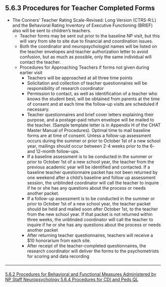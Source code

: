 ## 5.6.3 Procedures for Teacher Completed Forms

* The Conners’ Teacher Rating Scale-Revised: Long Version (CTRS-R:L) and the
Behavioral Rating Inventory of Executive Functioning (BRIEF) also will be sent to
children’s teachers.
  * Teacher forms may be sent out prior to the baseline NP visit, but this will vary
from site to site due to financial and coordination issues.
  * Both the coordinator and neuropsychologist names will be listed on the teacher
envelopes and teacher authorization letter to avoid confusion, but as much as
possible, only the same individual will contact the teacher.
  * Procedures for Approaching Teachers if forms not given during earlier visit
    * Teachers will be approached at all three time points
    * Solicitation and collection of teacher questionnaires will be responsibility
of research coordinator
    * Permission to contact, as well as identification of a teacher who knows
the student best, will be obtained from parents at the time of consent and
at each time the follow-up visits are scheduled if necessary.
    * Teacher questionnaires and brief cover letters explaining their purpose,
and a postage-paid return envelope will be mailed to the teacher.
(Sample template letter is in Appendix H of the CHAT Master Manual of
Procedures). Optimal time to mail baseline forms are at time of consent.
Unless a follow-up assessment occurs during the summer or prior to
October 1st of a new school year, mailings should occur between 2-4
weeks prior to the 6- and 12-month follow-ups.
    * If a baseline assessment is to be conducted in the summer or prior to
October 1st of a new school year, the teacher from the previous academic
year will be identified and contacted. If a baseline teacher questionnaire
packet has not been returned by one weekend after a child’s baseline and
follow up assessment session, the unblinded coordinator will call the
teacher to inquire if he or she has any questions about the process or
needs another packet.
    * If a follow-up assessment is to be conducted in the summer or prior to
October 1st of a new school year, the teacher packet should be held and
mailed soon after October 1st, to the teacher from the new school year. If
that packet is not returned within three weeks, the unblinded coordinator
will call the teacher to inquire if he or she has any questions about the
process or needs another packet
    * After returning teacher questionnaires, teachers will receive a $10
honorarium from each site.
    * After receipt of the teacher-completed questionnaires, the research
coordinator will deliver the forms to the psychometrists for scoring and
data recording


<hr class="soften" style="margin-top: 20px;margin-bottom: 20px;"/>

<div class="center">
<div class="btn-group">
  <a href=":pages_path:/manuals/neuropsychology/5-06-02-procedures-behavioral-functional-measures.md" class="btn btn-default">
    <span class="glyphicon glyphicon-chevron-left"></span>
    5.6.2 Procedures for Behavioral and Functional Measures Administered by NP Staff
  </a>

  <a href=":pages_path:/manuals/neuropsychology" class="btn btn-default">
    <span class="glyphicon glyphicon-chevron-up"></span>
    Neuropsychology
  </a>

  <a href=":pages_path:/manuals/neuropsychology/5-06-04-procedures-cdi-peds-ql.md" class="btn btn-success">
    5.6.4 Procedures for CDI and Peds QL
    <span class="glyphicon glyphicon-chevron-right"></span>
  </a>
</div>
</div>
